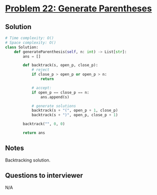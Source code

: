 # [Problem 22: Generate Parentheses](https://leetcode.com/problems/generate-parentheses/)

## Solution

```py
# Time complexity: O()
# Space complexity: O()
class Solution:
    def generateParenthesis(self, n: int) -> List[str]:
        ans = []

        def backtrack(s, open_p, close_p):
            # reject
            if close_p > open_p or open_p > n:
                return

            # accept:
            if open_p == close_p == n:
                ans.append(s)

            # generate solutions
            backtrack(s + "(", open_p + 1, close_p)
            backtrack(s + ")", open_p, close_p + 1)

        backtrack("", 0, 0)

        return ans
```

## Notes

Backtracking solution.

## Questions to interviewer

N/A
